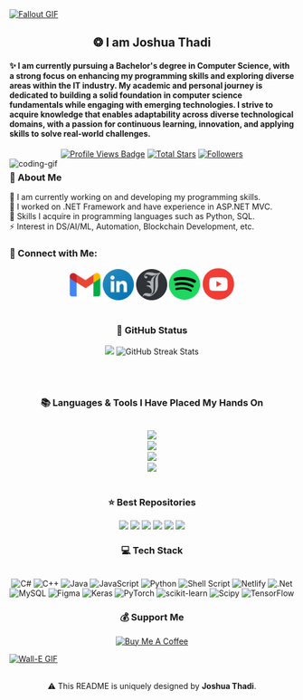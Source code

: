 <!-- Header Wave (Commented Out)
<div align="center">
  <a href="#">
    <img 
      width="100%" 
      src="https://capsule-render.vercel.app/api?type=waving&color=FFA500&height=120&section=header&text=&fontSize=30&fontColor=000000&animation=twinkling"
    />
  </a>
  <br>
</div>
-->

<!-- Footer Wave (Commented Out)
<p align="center">
  <img 
    src="https://capsule-render.vercel.app/api?type=waving&color=FFD700&height=80&section=footer"
    width="100%" 
  />
</p>
-->

<!-- MasterHead -->
<a href="https://github.com/JoshuaThadi/JoshuaThadi/blob/main/fallout_grayscale%20(1).gif">
  <img src="https://github.com/JoshuaThadi/JoshuaThadi/blob/main/fallout_grayscale%20(1).gif" alt="Fallout GIF" style="width:auto; height:auto" />
</a>

<!-- Greeting -->
<h2 align="center">❂ I am Joshua Thadi</h2>

<h4 align="left">
✨ I am currently pursuing a Bachelor's degree in Computer Science, with a strong focus on enhancing my programming skills and exploring diverse areas within the IT industry. My academic and personal journey is dedicated to building a solid foundation in computer science fundamentals while engaging with emerging technologies. I strive to acquire knowledge that enables adaptability across diverse technological domains, with a passion for continuous learning, innovation, and applying skills to solve real-world challenges.
</h4>

<div align="center">
  <!-- Profile Views -->
  <a href="https://github.com/JoshuaThadi" target="_blank">
    <img src="https://komarev.com/ghpvc/?username=JoshuaThadi&label=Profile%20views&color=5e81ac&style=for-the-badge&logo=github&logoColor=white" alt="Profile Views Badge" /></a>

  <!-- Total Stars -->
  <a href="https://github.com/joshuathadi?tab=repositories&sort=stargazers" target="_blank">
    <img alt="Total Stars" title="Total stars on GitHub" src="https://img.shields.io/github/stars/joshuathadi?style=for-the-badge&label=Stars&color=bf616a&logo=github" /></a>

  <!-- Followers -->
  <a href="https://github.com/joshuathadi?tab=followers" target="_blank">
    <img alt="Followers" title="Follow me on GitHub" src="https://img.shields.io/github/followers/joshuathadi?style=for-the-badge&label=Followers&color=5e81ac&logo=github" /></a>
</div>

<img align="left" alt="coding-gif" width="400" src="https://github.com/JoshuaThadi/JoshuaThadi/blob/main/transparent_gitgif.gif" />

<!-- About Me -->
<h3 align="left">💫 About Me</h3>
<p>
  🌱 I am currently working on and developing my programming skills.<br>
  🔭 I worked on .NET Framework and have experience in ASP.NET MVC.<br>
  💬 Skills I acquire in programming languages such as Python, SQL.<br>
  ⚡ Interest in DS/AI/ML, Automation, Blockchain Development, etc.<br>
</p>

<h3>🧲 Connect with Me:</h3>
<div align="center">
  <a href="mailto:thadijoshua@gmail.com"><img width="55px" src="https://github.com/JoshuaThadi/JoshuaThadi/blob/main/icons/gmail_new_logo.png" alt="Gmail" /></a>
  <a href="https://www.linkedin.com/in/joshuathadi" target="_blank"><img width="55px" src="https://github.com/JoshuaThadi/JoshuaThadi/blob/main/icons/linkedin-blue.png" alt="LinkedIn" /></a>
  <a href="https://masterjudah-bashfolio.netlify.app/" target="_blank"><img width="55px" src="https://github.com/JoshuaThadi/JoshuaThadi/blob/main/icons/11zon_cropped.png" alt="Portfolio" /></a>
  <a href="https://open.spotify.com/playlist/4FMOBw7eopNczgfzspCvIP" target="_blank"><img width="55px" src="https://github.com/JoshuaThadi/JoshuaThadi/blob/main/icons/spotify-icon.png" alt="Spotify" /></a>
  <a href="https://youtube.com/playlist?list=PLAoJfvFSn6qi_8eTKMXdKGMQGQfYOV54n&si=QA1tSQcT_Ogw5DjG" target="_blank"><img width="57px" src="https://github.com/JoshuaThadi/JoshuaThadi/blob/main/icons/youtube-red1.png" alt="YouTube" /></a>
</div>

<br/>

<!-- GitHub Status -->
<h3 align="center">🌱 GitHub Status</h3>
<div align="center">
  <img width="398" src="https://github-readme-stats.vercel.app/api?username=JoshuaThadi&count_private=true&show_icons=true&theme=nord&rank_icon=github&border_radius=8" />
  <img width="420" src="https://nirzak-streak-stats.vercel.app/?user=joshuathadi&theme=nord&hide_border=false" alt="GitHub Streak Stats" />
</div>

<br/><br/>

<!-- Languages & Tools -->
<h3 align="center">📚 Languages & Tools I Have Placed My Hands On</h3>
<br/>
<div align="center">
  <img src="https://skillicons.dev/icons?i=androidstudio,kotlin,nodejs,mongodb,gitlab,raspberrypi,react,nextjs,tailwind" /><br>
  <img src="https://skillicons.dev/icons?i=bootstrap,html,css,vscode,github,git,notion,figma,pycharm" /><br>
  <img src="https://skillicons.dev/icons?i=c,bash,kali,arch,ubuntu,python,javascript,mysql,dotnet" /><br>
  <img src="https://skillicons.dev/icons?i=cpp,cs,vim,java,htmx,debian,neovim,atom,pwsh" /><br>
</div>

<br/>

<!-- Best Repositories -->
<div align="center">
  <h3>⭐️ Best Repositories</h3>
  <p align="center">
    <a href="https://github.com/JoshuaThadi/Data-Science">
        <img src="https://github-readme-stats.vercel.app/api/pin/?username=JoshuaThadi&repo=Data-Science&theme=default&title_color=000000&icon_color=0366d6&text_color=333333&bg_color=ffffff" /></a>
    <a href="https://github.com/JoshuaThadi/Artificial-Intelligence">
        <img src="https://github-readme-stats.vercel.app/api/pin/?username=JoshuaThadi&repo=Artificial-Intelligence&theme=default&title_color=000000&icon_color=0366d6&text_color=333333&bg_color=ffffff" /></a>
    <a href="https://github.com/JoshuaThadi/Generative-AI">
        <img src="https://github-readme-stats.vercel.app/api/pin/?username=JoshuaThadi&repo=Generative-AI&theme=default&title_color=000000&icon_color=0366d6&text_color=333333&bg_color=ffffff" /></a>
    <a href="https://github.com/JoshuaThadi/MachineLearning-and-DeepLearning">
        <img src="https://github-readme-stats.vercel.app/api/pin/?username=JoshuaThadi&repo=MachineLearning-and-DeepLearning&theme=default&title_color=000000&icon_color=0366d6&text_color=333333&bg_color=ffffff" /></a>
    <a href="https://github.com/JoshuaThadi/Web-Development">
        <img src="https://github-readme-stats.vercel.app/api/pin/?username=JoshuaThadi&repo=Web-Development&theme=default&title_color=000000&icon_color=0366d6&text_color=333333&bg_color=ffffff" /></a>
    <a href="https://github.com/JoshuaThadi/Digital-Products">
        <img src="https://github-readme-stats.vercel.app/api/pin/?username=JoshuaThadi&repo=Digital-Products&theme=default&title_color=000000&icon_color=0366d6&text_color=333333&bg_color=ffffff" /></a>
  </p>
</div>

<!-- Tech Stack -->
<h3 align="center">💻 Tech Stack</h3>
<br/>
<div align="center">
  <img src="https://img.shields.io/badge/c%23-%23239120.svg?style=for-the-badge&logo=csharp&logoColor=white" alt="C#" /> 
  <img src="https://img.shields.io/badge/c++-%2300599C.svg?style=for-the-badge&logo=c%2B%2B&logoColor=white" alt="C++" />
  <img src="https://img.shields.io/badge/java-%23ED8B00.svg?style=for-the-badge&logo=openjdk&logoColor=white" alt="Java" />
  <img src="https://img.shields.io/badge/javascript-%23323330.svg?style=for-the-badge&logo=javascript&logoColor=%23F7DF1E" alt="JavaScript" />
  <img src="https://img.shields.io/badge/python-3670A0?style=for-the-badge&logo=python&logoColor=ffdd54" alt="Python" />
  <img src="https://img.shields.io/badge/shell_script-%23121011.svg?style=for-the-badge&logo=gnu-bash&logoColor=white" alt="Shell Script" />
  <img src="https://img.shields.io/badge/netlify-%23000000.svg?style=for-the-badge&logo=netlify&logoColor=#00C7B7" alt="Netlify" />
  <img src="https://img.shields.io/badge/.NET-5C2D91?style=for-the-badge&logo=.net&logoColor=white" alt=".Net" />
  <img src="https://img.shields.io/badge/mysql-4479A1.svg?style=for-the-badge&logo=mysql&logoColor=white" alt="MySQL" />
  <img src="https://img.shields.io/badge/figma-%23F24E1E.svg?style=for-the-badge&logo=figma&logoColor=white" alt="Figma" />
  <img src="https://img.shields.io/badge/Keras-%23D00000.svg?style=for-the-badge&logo=Keras&logoColor=white" alt="Keras" />
  <img src="https://img.shields.io/badge/PyTorch-%23EE4C2C.svg?style=for-the-badge&logo=PyTorch&logoColor=white" alt="PyTorch" />
  <img src="https://img.shields.io/badge/scikit--learn-%23F7931E.svg?style=for-the-badge&logo=scikit-learn&logoColor=white" alt="scikit-learn" />
  <img src="https://img.shields.io/badge/SciPy-%230C55A5.svg?style=for-the-badge&logo=scipy&logoColor=white" alt="Scipy" />
  <img src="https://img.shields.io/badge/TensorFlow-%23FF6F00.svg?style=for-the-badge&logo=TensorFlow&logoColor=white" alt="TensorFlow" />
</div>

<!-- Support -->
<h3 align="center">💰 Support Me</h3>
<p align="center">
  <a href="https://www.buymeacoffee.com/joshuathadi">
    <img align="center" src="https://cdn.buymeacoffee.com/buttons/v2/default-yellow.png" height="40" width="180" alt="Buy Me A Coffee" />
  </a>
</p>

<!-- Ending -->
<a href="https://github.com/JoshuaThadi/Wall-E-Desk/blob/main/green.gif">
  <img src="https://github.com/JoshuaThadi/Wall-E-Desk/blob/main/Pixel-Art-2/green.gif" alt="Wall-E GIF" style="width:auto; height:auto" />
</a>

<img src="https://www.animatedimages.org/data/media/562/animated-line-image-0184.gif" width="100%" height="1" />

<p align="center">
  ⚠️ This README is uniquely designed by <strong>Joshua Thadi</strong>.
</p>
